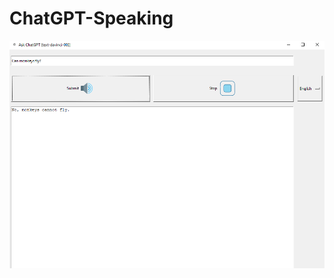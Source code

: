 # ChatGPT-Speaking

![GUI](https://github.com/Alpha-Centauri-00/ChatGPT-Speaking/blob/main/example-GUI.png)
